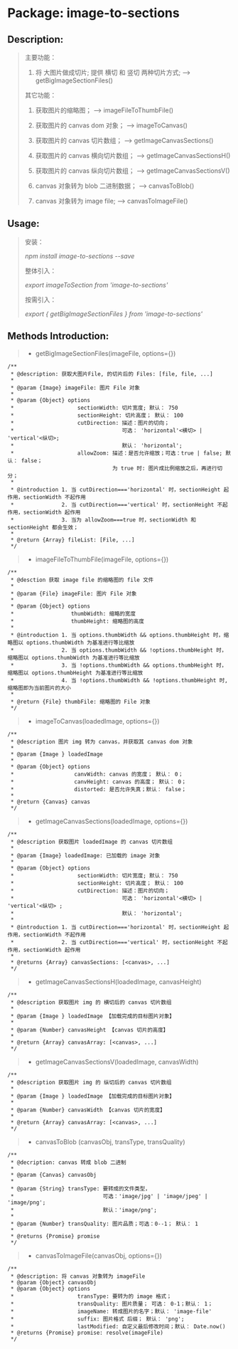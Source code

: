 # Package: image-to-sections

## Description:
> 主要功能：
>
> 1. 将 大图片做成切片; 提供 横切 和 竖切 两种切片方式;    --> getBigImageSectionFiles()
>
> 其它功能：
> 
> 1. 获取图片的缩略图；                 --> imageFileToThumbFile()
> 
> 2. 获取图片的 canvas dom 对象；       --> imageToCanvas()
> 
> 3. 获取图片的 canvas 切片数组；       --> getImageCanvasSections()
>
> 4. 获取图片的 canvas 横向切片数组；   --> getImageCanvasSectionsH()
>
> 5. 获取图片的 canvas 纵向切片数组；   --> getImageCanvasSectionsV()
>
> 6. canvas 对象转为 blob 二进制数据；  --> canvasToBlob()
>
> 7. canvas 对象转为 image file;      --> canvasToImageFile()

## Usage:
> 安装：
>
> *npm install image-to-sections --save*
>
> 整体引入：
>
> *export imageToSection from 'image-to-sections'*
>
> 按需引入：
>
> *export { getBigImageSectionFiles } from 'image-to-sections'*


## Methods Introduction:
>- getBigImageSectionFiles(imageFile, options={})
```
/**
 * @description: 获取大图片File, 的切片后的 Files: [file, file, ...]
 *
 * @param {Image} imageFile: 图片 File 对象
 *
 * @param {Object} options
 *                    sectionWidth: 切片宽度; 默认： 750
 *                    sectionHeight: 切片高度； 默认： 100
 *                    cutDirection: 描述：图片的切向； 
 *                                  可选： 'horizontal'<横切> | 'vertical'<纵切>; 
 *                                  默认： 'horizontal';
 *                    allowZoom: 描述：是否允许缩放；可选：true | false; 默认： false；
                                 为 true 时: 图片成比例缩放之后，再进行切分；
 *
 * @introduction 1. 当 cutDirection==='horizontal' 时，sectionHeight 起作用，sectionWidth 不起作用
 *               2. 当 cutDirection==='vertical' 时，sectionHeight 不起作用，sectionWidth 起作用
 *               3. 当为 allowZoom===true 时，sectionWidth 和 sectionHeight 都会生效；
 *     
 * @return {Array} fileList: [File, ...]
 */
```

>- imageFileToThumbFile(imageFile, options={})
```
/**
 * @desction 获取 image file 的缩略图的 file 文件
 *
 * @param {File} imageFile: 图片 File 对象
 *
 * @param {Object} options 
 *                  thumbWidth: 缩略的宽度
 *                  thumbHeight: 缩略图的高度
 *
 * @introduction 1. 当 options.thumbWidth && options.thumbHeight 时，缩略图以 options.thumbWidth 为基准进行等比缩放
 *               2. 当 options.thumbWidth && !options.thumbHeight 时，缩略图以 options.thumbWidth 为基准进行等比缩放
 *               3. 当 !options.thumbWidth && options.thumbHeight 时，缩略图以 options.thumbHeight 为基准进行等比缩放
 *               4. 当 !options.thumbWidth && !options.thumbHeight 时, 缩略图即为当前图片的大小
 *
 * @return {File} thumbFile: 缩略图的 File 对象
 */
```

>- imageToCanvas(loadedImage, options={})
```
/**
 * @description 图片 img 转为 canvas，并获取其 canvas dom 对象
 *
 * @param {Image } loadedImage 
 *
 * @param {Object} options
 *                   canvWidth: canvas 的宽度； 默认： 0；
 *                   canvHeight: canvas 的高度； 默认： 0；
 *                   distorted: 是否允许失真；默认： false；
 *
 * @return {Canvas} canvas
 */
```

>- getImageCanvasSections(loadedImage, options={})
```
/**
 * @description 获取图片 loadedImage 的 canvas 切片数组
 *
 * @param {Image} loadedImage: 已加载的 image 对象
 *
 * @param {Object} options 
 *                    sectionWidth: 切片宽度; 默认： 750
 *                    sectionHeight: 切片高度； 默认： 100
 *                    cutDirection: 描述：图片的切向； 
 *                                  可选： 'horizontal'<横切> | 'vertical'<纵切> ; 
 *                                  默认： 'horizontal';
 *
 * @introduction 1. 当 cutDirection==='horizontal' 时，sectionHeight 起作用，sectionWidth 不起作用
 *               2. 当 cutDirection==='vertical' 时，sectionHeight 不起作用，sectionWidth 起作用  
 *
 * @returns {Array} canvasSections: [<canvas>, ...]
 */
```

>- getImageCanvasSectionsH(loadedImage, canvasHeight)
```
/**
 * @description 获取图片 img 的 横切后的 canvas 切片数组
 *
 * @param {Image } loadedImage 【加载完成的目标图片对象】
 *
 * @param {Number} canvasHeight 【canvas 切片的高度】
 *
 * @return {Array} canvasArray: [<canvas>, ...]
 */
```

>- getImageCanvasSectionsV(loadedImage, canvasWidth)
```
/**
 * @description 获取图片 img 的 纵切后的 canvas 切片数组
 *
 * @param {Image } loadedImage 【加载完成的目标图片对象】
 *
 * @param {Number} canvasWidth 【canvas 切片的宽度】
 *
 * @return {Array} canvasArray: [<canvas>, ...]
 */
```

>- canvasToBlob (canvasObj, transType, transQuality)
```
/**
 * @decription: canvas 转成 blob 二进制
 *
 * @param {Canvas} canvasObj 
 *
 * @param {String} transType: 要转成的文件类型，
 *                            可选：'image/jpg' | 'image/jpeg' | 'image/png'; 
 *                            默认：'image/png';
 *
 * @param {Number} transQuality: 图片品质；可选：0--1； 默认： 1
 *
 * @returns {Promise} promise
 */
```

>- canvasToImageFile(canvasObj, options={})
```
/**
 * @description: 将 canvas 对象转为 imageFile
 * @param {Object} canvasObj 
 * @param {Object} options 
 *                    transType: 要转为的 image 格式；
 *                    transQuality: 图片质量； 可选： 0-1；默认： 1；
 *                    imageName: 转成图片的名字；默认： 'image-file'
 *                    suffix: 图片格式 后缀； 默认： 'png';
 *                    lastModified: 自定义最后修改时间；默认： Date.now()
 * @returns {Promise} promise: resolve(imageFile)
 */
```

